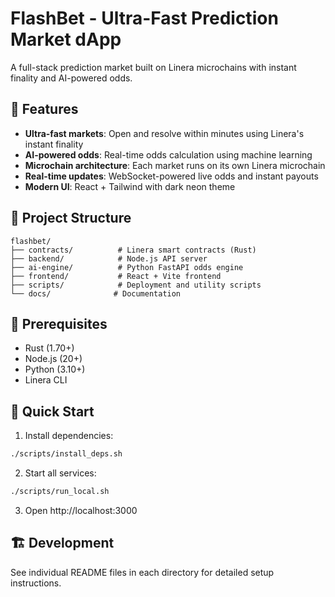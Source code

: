 # FlashBet - Ultra-Fast Prediction Market dApp

A full-stack prediction market built on Linera microchains with instant finality and AI-powered odds.

## 🚀 Features

- **Ultra-fast markets**: Open and resolve within minutes using Linera's instant finality
- **AI-powered odds**: Real-time odds calculation using machine learning
- **Microchain architecture**: Each market runs on its own Linera microchain
- **Real-time updates**: WebSocket-powered live odds and instant payouts
- **Modern UI**: React + Tailwind with dark neon theme

## 📁 Project Structure

```
flashbet/
├── contracts/          # Linera smart contracts (Rust)
├── backend/            # Node.js API server
├── ai-engine/          # Python FastAPI odds engine
├── frontend/           # React + Vite frontend
├── scripts/            # Deployment and utility scripts
└── docs/              # Documentation
```

## 🔧 Prerequisites

- Rust (1.70+)
- Node.js (20+)
- Python (3.10+)
- Linera CLI

## 🚀 Quick Start

1. Install dependencies:
```bash
./scripts/install_deps.sh
```

2. Start all services:
```bash
./scripts/run_local.sh
```

3. Open http://localhost:3000

## 🏗️ Development

See individual README files in each directory for detailed setup instructions.